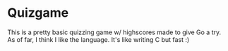 # Quizgame

This is a pretty basic quizzing game w/ highscores made to give Go a try.
As of far, I think I like the language. It's like writing C but fast :)

